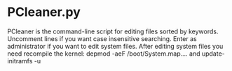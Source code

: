 # PCleaner.py
PCleaner is the command-line script for editing files sorted by keywords.
Uncomment lines if you want case insensitive searching.
Enter as administrator if you want to edit system files. After editing system files you need recompile the kernel: depmod -aeF /boot/System.map.... and update-initramfs -u

